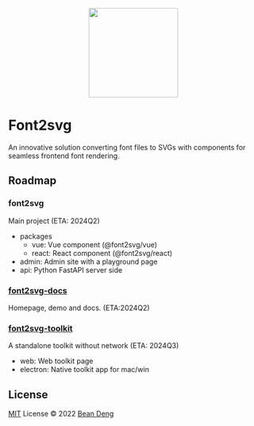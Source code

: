 <p align="center">
  <img width="180px" src="https://github.com/font2svg/font2svg/assets/1836701/bf958bc8-e375-4c09-9cb9-d7462d217dbc">
</p>

# Font2svg

An innovative solution converting font files to SVGs with components for seamless frontend font rendering.

## Roadmap

### font2svg

Main project (ETA: 2024Q2)

- packages
  - vue: Vue component (@font2svg/vue)
  - react: React component (@font2svg/react)
- admin: Admin site with a playground page
- api: Python FastAPI server side

### [font2svg-docs](https://github.com/font2svg/font2svg-docs)

Homepage, demo and docs. (ETA:2024Q2)

### [font2svg-toolkit](https://github.com/font2svg/font2svg-toolkit)

A standalone toolkit without network (ETA: 2024Q3)

- web: Web toolkit page
- electron: Native toolkit app for mac/win

## License

[MIT](https://github.com/font2svg/font2svg/blob/main/LICENSE) License © 2022 [Bean Deng](https://github.com/HADB)
